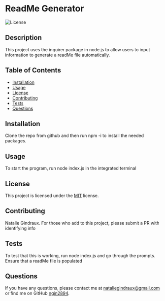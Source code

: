 # ReadMe Generator

![License](https://img.shields.io/badge/license-MIT-brightgreen)

## Description
This project uses the inquirer package in node.js to allow users to input information to generate a readMe file automatically. 

## Table of Contents
- [Installation](#installation)
- [Usage](#usage)
- [License](#license)
- [Contributing](#contributing)
- [Tests](#tests)
- [Questions](#questions)

## Installation
Clone the repo from github and then run npm -i to install the needed packages. 

## Usage
To start the program, run node index.js in the integrated terminal

## License
This project is licensed under the [MIT]([License](https://opensource.org/licenses/MIT)) license.

## Contributing
Natalie Gindraux. For those who add to this project, please submit a PR with identifying info

## Tests
To test that this is working, run node index.js and go through the prompts. Ensure that a readMe file is populated 

## Questions
If you have any questions, please contact me at [nataliegindraux@gmail.com](mailto:nataliegindraux@gmail.com) or find me on GitHub [ngin2894](https://github.com/ngin2894).

